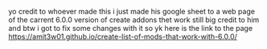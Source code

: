 yo credit to whoever made this i just made his google sheet to a web page of the carrent 6.0.0 version of create addons thet work still big credit to him
and btw i got to fix some changes with it so yk here is the link to the page https://amit3w01.github.io/create-list-of-mods-that-work-with-6.0.0/
